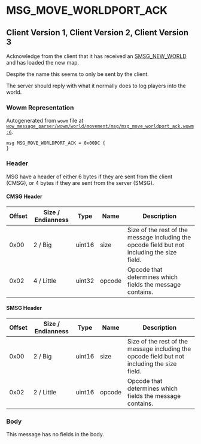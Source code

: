 # MSG_MOVE_WORLDPORT_ACK

## Client Version 1, Client Version 2, Client Version 3

Acknowledge from the client that it has received an [SMSG_NEW_WORLD](./smsg_new_world.md) and has loaded the new map.

Despite the name this seems to only be sent by the client.

The server should reply with what it normally does to log players into the world.

### Wowm Representation

Autogenerated from `wowm` file at [`wow_message_parser/wowm/world/movement/msg/msg_move_worldport_ack.wowm:6`](https://github.com/gtker/wow_messages/tree/main/wow_message_parser/wowm/world/movement/msg/msg_move_worldport_ack.wowm#L6).
```rust,ignore
msg MSG_MOVE_WORLDPORT_ACK = 0x00DC {
}
```
### Header

MSG have a header of either 6 bytes if they are sent from the client (CMSG), or 4 bytes if they are sent from the server (SMSG).

#### CMSG Header

| Offset | Size / Endianness | Type   | Name   | Description |
| ------ | ----------------- | ------ | ------ | ----------- |
| 0x00   | 2 / Big           | uint16 | size   | Size of the rest of the message including the opcode field but not including the size field.|
| 0x02   | 4 / Little        | uint32 | opcode | Opcode that determines which fields the message contains.|
#### SMSG Header

| Offset | Size / Endianness | Type   | Name   | Description |
| ------ | ----------------- | ------ | ------ | ----------- |
| 0x00   | 2 / Big           | uint16 | size   | Size of the rest of the message including the opcode field but not including the size field.|
| 0x02   | 2 / Little        | uint16 | opcode | Opcode that determines which fields the message contains.|

### Body

This message has no fields in the body.

